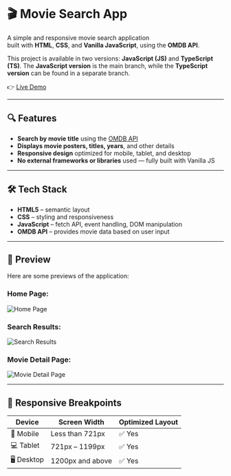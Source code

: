 # 🎬 Movie Search App

A simple and responsive movie search application  
built with **HTML**, **CSS**, and **Vanilla JavaScript**, using the **OMDB API**.

This project is available in two versions: **JavaScript (JS)** and **TypeScript (TS)**. The **JavaScript version** is the main branch, while the **TypeScript version** can be found in a separate branch.

👉 [Live Demo](https://movie-search-app-eight-khaki.vercel.app/#/)


---

## 🔍 Features

- **Search by movie title** using the [OMDB API](http://www.omdbapi.com/)
- **Displays movie posters, titles, years**, and other details
- **Responsive design** optimized for mobile, tablet, and desktop
- **No external frameworks or libraries** used — fully built with Vanilla JS

---

## 🛠 Tech Stack

- **HTML5** – semantic layout
- **CSS** – styling and responsiveness
- **JavaScript** – fetch API, event handling, DOM manipulation
- **OMDB API** – provides movie data based on user input

---

## 📸 Preview

Here are some previews of the application:

### Home Page:

![Home Page](https://raw.githubusercontent.com/dohae-kim22/movie-search-app/refs/heads/main/asset/screenshot/homepage.png)

### Search Results:

![Search Results](https://raw.githubusercontent.com/dohae-kim22/movie-search-app/refs/heads/main/asset/screenshot/search-result.png)

### Movie Detail Page:

![Movie Detail Page](https://raw.githubusercontent.com/dohae-kim22/movie-search-app/refs/heads/main/asset/screenshot/movie-detail.png)

---

## 📱 Responsive Breakpoints

| Device       | Screen Width           | Optimized Layout |
|--------------|------------------------|------------------|
| 📱 Mobile     | Less than 721px         | ✅ Yes           |
| 💻 Tablet     | 721px – 1199px          | ✅ Yes           |
| 🖥 Desktop    | 1200px and above        | ✅ Yes           |

